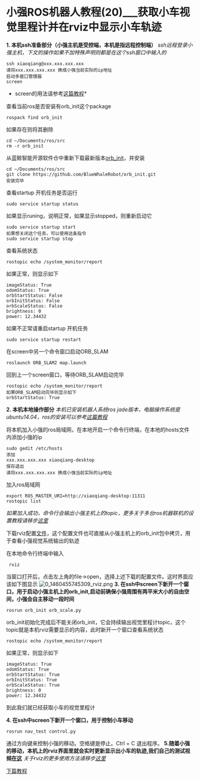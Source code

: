 # 小强ROS机器人教程(20)___获取小车视觉里程计并在rviz中显示小车轨迹<br>
**1.	本机ssh准备部分（小强主机是受控端，本机是指远程控制端）**
*ssh远程登录小强主机，下文的操作如果不加特殊声明则都是在这个ssh窗口中输入的*
```
ssh xiaoqiang@xxx.xxx.xxx.xxx  
请将xxx.xxx.xxx.xxx 换成小强当前实际的ip地址
启动多窗口管理器
screen
```
* screen的用法请参考[这篇教程](http://www.cnblogs.com/mchina/archive/2013/01/30/2880680.html)*

查看当前ros是否安装有orb_init这个package
```
rospack find orb_init
```
如果存在则将其删除
```
cd ~/Documents/ros/src
rm -r orb_init
```
从蓝鲸智能开源软件仓中重新下载最新版本[orb_init](https://github.com/BlueWhaleRobot/orb_init)，并安装
```
cd ~/Documents/ros/src
git clone https://github.com/BlueWhaleRobot/orb_init.git
安装完毕
```
查看startup 开机任务是否运行
```
sudo service startup status
```
如果显示runing，说明正常，如果显示stopped，则重新启动它
```
sudo service startup start
如果想关闭这个任务，可以使用这条指令
sudo service startup stop
```
查看系统状态
```
rostopic echo /system_monitor/report
```
如果正常，则显示如下
```
imageStatus: True
odomStatus: True
orbStartStatus: False
orbInitStatus: False
orbScaleStatus: False
brightness: 0
power: 12.34432
```
如果不正常请重启startup 开机任务
```
sudo service startup restart
```
在screen中另一个命令窗口启动ORB_SLAM
```
roslaunch ORB_SLAM2 map.launch
```
回到上一个screen窗口，等待ORB_SLAM启动完毕
```
rostopic echo /system_monitor/report
如果ORB_SLAM启动完毕则显示如下
orbStartStatus: True
```
**2.	本机本地操作部分**
*本机已安装机器人系统ros jade版本，电脑操作系统是ubuntu14.04，ros的安装可以参考[这篇教程](http://community.bwbot.org/topic/232/%E8%93%9D%E9%B2%B8ros%E9%95%9C%E5%83%8F%E5%8F%91%E5%B8%83)*

将本机加入小强的ros局域网，在本地开启一个命令行终端，在本地的hosts文件内添加小强的ip
```
sudo gedit /etc/hosts
添加
xxx.xxx.xxx.xxx xiaoqiang-desktop
保存退出
请将xxx.xxx.xxx.xxx 换成小强当前实际的ip地址
```
加入ros局域网
```
export ROS_MASTER_URI=http://xiaoqiang-desktop:11311
rostopic list
```
*如果加入成功，命令行会输出小强主机上的topic，更多关于多台ros机器联机的设置教程请移步[这里](http://wiki.ros.org/ROS/NetworkSetup)*

下载rviz配置[文件](https://github.com/BlueWhaleRobot/orb_init/blob/master/src/orb_init.rviz)，这个配置文件也可直接从小强主机上的orb_init包中拷贝，用于查看小强视觉系统输出的轨迹

在本地命令行终端中输入
```
 rviz
```
当窗口打开后，点击左上角的file->open，选择上述下载的配置文件。这时界面应该如下图显示
![0_1460455745309_rviz.png](http://community.bwbot.org/uploads/files/1460455758345-rviz.png) 
**3.	在ssh中screen下新开一个窗口，用于启动小强主机上的orb_init,启动前确保小强周围有两平米大小的自由空间，小强会自主移动一段时间**
```
rosrun orb_init orb_scale.py
```
   orb_init初始化完成后不能关闭orb_init，它会持续输出视觉里程计topic，这个topic就是本机rviz需要显示的内容，此时新开一个窗口查看系统状态
```
rostopic echo /system_monitor/report
```
如果正常，则显示如下
```
imageStatus: True
odomStatus: True
orbStartStatus: True
orbInitStatus: True
orbScaleStatus: True
brightness: 0
power: 12.34432
```
到此我们就已经获取小车的视觉里程计

**4.	在ssh中screen下新开一个窗口，用于控制小车移动**
```
rosrun nav_test control.py
```
通过方向键来控制小强的移动。空格键是停止。Ctrl + C 退出程序。
**5.随着小强的移动，本机上的rviz界面里就会实时更新显示出小车的轨迹,我们自己的测试视频[在这](http://www.bwbot.org/article/8)**
*关于rviz的更多使用方法请移步[这里](http://wiki.ros.org/rviz)*

[下篇教程](http://community.bwbot.org/topic/145/%E5%B0%8F%E5%BC%BAros%E6%9C%BA%E5%99%A8%E4%BA%BA%E6%95%99%E7%A8%8B-21-___%E8%8E%B7%E5%8F%96usb%E6%91%84%E5%83%8F%E5%A4%B430fps%E7%9A%841080p%E5%9B%BE%E5%83%8F%E6%B5%81%E5%8F%8A120fps%E7%9A%84vga%E5%88%86%E8%BE%A8%E7%8E%87%E5%9B%BE%E5%83%8F%E6%B5%81)
